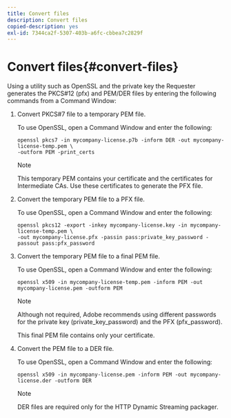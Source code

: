 ```yaml
---
title: Convert files
description: Convert files
copied-description: yes
exl-id: 7344ca2f-5307-403b-a6fc-cbbea7c2829f
---
```

# Convert files{#convert-files}

Using a utility such as OpenSSL and the private key the Requester generates the PKCS#12 (pfx) and PEM/DER files by entering the following commands from a Command Window: 

1. Convert PKCS#7 file to a temporary PEM file.

   To use OpenSSL, open a Command Window and enter the following:

   ```
   openssl pkcs7 -in mycompany-license.p7b -inform DER -out mycompany-license-temp.pem \ 
   -outform PEM -print_certs 
   ```

   >[!NOTE]
   >
   >This temporary PEM contains your certificate and the certificates for Intermediate CAs. Use these certificates to generate the PFX file.

1. Convert the temporary PEM file to a PFX file.

   To use OpenSSL, open a Command Window and enter the following:

   ```
   openssl pkcs12 -export -inkey mycompany-license.key -in mycompany-license-temp.pem \ 
   -out mycompany-license.pfx -passin pass:private_key_password -passout pass:pfx_password 
   ```

1. Convert the temporary PEM file to a final PEM file.

   To use OpenSSL, open a Command Window and enter the following:

   ```
   openssl x509 -in mycompany-license-temp.pem -inform PEM -out mycompany-license.pem -outform PEM 
   ```

   >[!NOTE]
   >
   >Although not required, Adobe recommends using different passwords for the private key (private_key_password) and the PFX (pfx_password).

   This final PEM file contains only your certificate. 

1. Convert the PEM file to a DER file.

   To use OpenSSL, open a Command Window and enter the following:

   ```
   openssl x509 -in mycompany-license.pem -inform PEM -out mycompany-license.der -outform DER 
   ```

   >[!NOTE]
   >
   >DER files are required only for the HTTP Dynamic Streaming packager.
